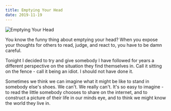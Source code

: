 ```yaml
---
title: Emptying Your Head
date: 2019-11-19
---
```


![Emptying Your Head](https://source.unsplash.com/7QCBakMyDCE/1600x900)

You know the funny thing about emptying your head? When you expose your thoughts for others to read, judge, and react to, you have to be damn careful.

Tonight I decided to try and give somebody I have followed for years a different perspective on the situation they find themselves in. Call it sitting on the fence - call it being an idiot. I should not have done it.

Sometimes we think we can imagine what it might be like to stand in somebody else's shoes. We can't. We really can't. It's so easy to imagine - to read the little somebody chooses to share on the internet, and to construct a picture of their life in our minds eye, and to think we might know the world they live in.